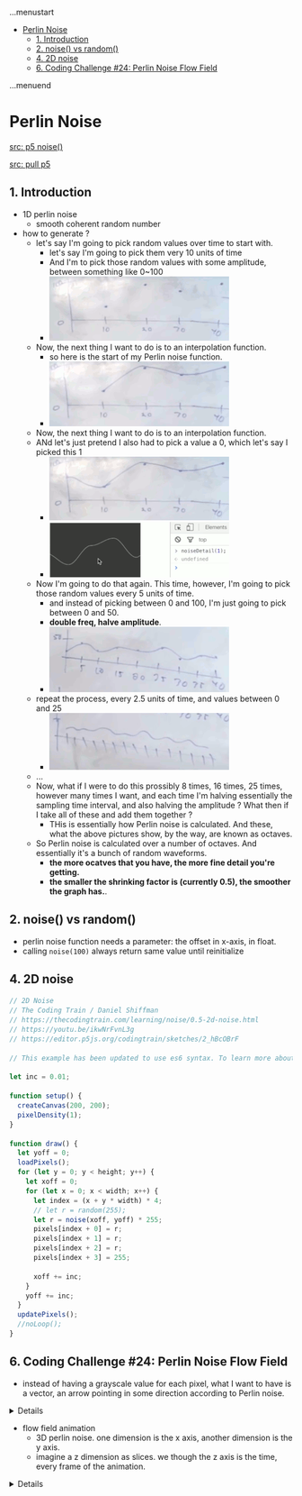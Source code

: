 ...menustart

- [Perlin Noise](#af3462ddc2e2da770f2e68b7f1c0dc98)
    - [1. Introduction](#71418df45ef46a0f40bd390be0bd5434)
    - [2. noise() vs random()](#66747406635278dfddbc2246d6051ab3)
    - [4. 2D noise](#67885b41eb7504f4224d7a16fd616cee)
    - [6. Coding Challenge #24: Perlin Noise Flow Field](#81ca8128b860dca3c40b5ed6187db988)

...menuend


<h2 id="af3462ddc2e2da770f2e68b7f1c0dc98"></h2>


# Perlin Noise

[src: p5 noise()](https://github.com/processing/p5.js/blob/v1.4.0/src/math/noise.js)

[src: pull p5](https://github.com/processing/p5.js/releases/download/v1.4.0/p5.js)


<h2 id="71418df45ef46a0f40bd390be0bd5434"></h2>


## 1. Introduction

- 1D perlin noise
    - smooth coherent random number
- how to generate ?
    - let's say I'm going to pick random values over time to start with.
        - let's say I'm going to pick them very 10 units of time
        - And I'm to pick those random values with some amplitude, between something like  0~100
        - ![](../imgs/perlin_noise_start_0.png)
    - Now, the next thing I want to do is to an interpolation function.
        - so here is the start of my Perlin noise function.
        - ![](../imgs/perlin_noise_start_1.png)
    - Now, the next thing I want to do is to an interpolation function.
    - ANd let's just pretend I also had to pick a value a 0, which let's say I picked this 1
        - ![](../imgs/perlin_noise_start_2.png)
        - ![](../imgs/perlin_noise_graph_1_octave.png)
    - Now I'm going to do that again. This time, however, I'm going to pick those random values every 5 units of time. 
        - and instead of picking between 0 and 100, I'm just going to pick between 0 and 50. 
        - **double freq, halve amplitude**.
        - ![](../imgs/perlin_noise_start_3.png)
    - repeat the process,  every 2.5 units of time, and values between 0 and 25
        - ![](../imgs/perlin_noise_start_4.png)
    - ...
    - Now, what if I were to do this prossibly 8 times, 16 times, 25 times, however many times I want, and each time I'm halving essentially the sampling time interval, and also halving the amplitude ? What then if I take all of these and add them together ?
        - THis is essentially how Perlin noise is calculated. And these, what the above pictures show, by the way, are known as octaves.
    - So Perlin noise is calculated over a number of octaves. And essentially it's a bunch of random waveforms. 
        - **the more ocatves that you have, the more fine detail you're getting.**
        - **the smaller the shrinking factor is (currently 0.5), the smoother the graph has.**.


<h2 id="66747406635278dfddbc2246d6051ab3"></h2>


## 2. noise() vs random()

- perlin noise function needs a parameter: the offset in x-axis, in float.
- calling `noise(100)` always return same value until reinitialize


<h2 id="67885b41eb7504f4224d7a16fd616cee"></h2>


## 4. 2D noise

```javascript
// 2D Noise
// The Coding Train / Daniel Shiffman
// https://thecodingtrain.com/learning/noise/0.5-2d-noise.html
// https://youtu.be/ikwNrFvnL3g
// https://editor.p5js.org/codingtrain/sketches/2_hBcOBrF

// This example has been updated to use es6 syntax. To learn more about es6 visit: https://thecodingtrain.com/Tutorials/16-javascript-es6

let inc = 0.01;

function setup() {
  createCanvas(200, 200);
  pixelDensity(1);
}

function draw() {
  let yoff = 0;
  loadPixels();
  for (let y = 0; y < height; y++) {
    let xoff = 0;
    for (let x = 0; x < width; x++) {
      let index = (x + y * width) * 4;
      // let r = random(255);
      let r = noise(xoff, yoff) * 255;
      pixels[index + 0] = r;
      pixels[index + 1] = r;
      pixels[index + 2] = r;
      pixels[index + 3] = 255;

      xoff += inc;
    }
    yoff += inc;
  }
  updatePixels();
  //noLoop();
}
```


<h2 id="81ca8128b860dca3c40b5ed6187db988"></h2>


## 6. Coding Challenge #24: Perlin Noise Flow Field

- instead of having a grayscale value for each pixel,  what I want to have is a vector, an arrow pointing in some direction according to Perlin noise.


<details>


```javascript
let inc = 0.1;
var scl = 10;
var cols, rows;

var fr;

function setup() {
  createCanvas(200, 200);
  pixelDensity(1);
  cols = floor(width/scl);
  rows = floor(height/scl);
  fr = createP("")
}

function draw() {
  background(255);
  let yoff = 0;
  // loadPixels(); // no pixel for this demo
  for (let y = 0; y < rows; y++) {
    let xoff = 0;
    for (let x = 0; x < cols; x++) {
      let index = (x + y * width) * 4;
      // let r = random(255);
      let angle = noise(xoff, yoff) * TWO_PI ;
      var v = p5.Vector.fromAngle(angle); // horizontal right 
      xoff += inc;

      // fill(r);
      // rect(x*scl, y*scl, scl, scl);
      stroke(0);
      push();
      translate( x*scl, y*scl ) ; // move to grid left-bottom corner
      rotate( v.heading() ); // rotate 
      // draw vector line
      line(0,0, scl, 0); // draw   horizontal line
      pop();

    }
    yoff += inc;
  }
  // updatePixels();
  //noLoop();
  fr.html( floor(frameRate()));
}
```

</details>


- flow field animation
    - 3D perlin noise. one dimension is the x axis, another dimension is the y axis. 
    - imagine a z dimension as slices. we though the z axis is the time, every frame of the animation.

<details>

```javascript
let inc = 0.1;
var scl = 10;
var cols, rows;

var zoff = 0;

var fr;

function setup() {
  createCanvas(200, 200);
  pixelDensity(1);
  cols = floor(width/scl);
  rows = floor(height/scl);
  fr = createP("")
}

function draw() {
  background(255);
  let yoff = 0;
  // loadPixels(); // no pixel for this demo
  for (let y = 0; y < rows; y++) {
    let xoff = 0;
    for (let x = 0; x < cols; x++) {
      let index = (x + y * width) * 4;
      // let r = random(255);
      let angle = noise(xoff, yoff, zoff ) * TWO_PI ;
      var v = p5.Vector.fromAngle(angle); // horizontal right 
      xoff += inc;

      // fill(r);
      // rect(x*scl, y*scl, scl, scl);
      stroke(0);
      push();
      translate( x*scl, y*scl ) ; // move to grid left-bottom corner
      rotate( v.heading() ); // rotate 
      // draw vector line
      line(0,0, scl, 0); // draw   horizontal line
      pop();

    }
    yoff += inc;

  }
  zoff += 0.05;
  // updatePixels();
  //noLoop();
  fr.html( floor(frameRate()));
}
```

</details>


